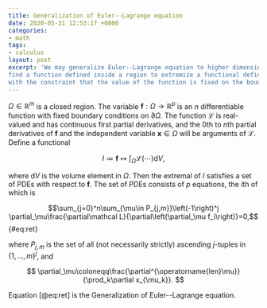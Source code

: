 ```yaml
---
title: Generalization of Euler--Lagrange equation
date: 2020-05-31 12:53:17 +0800
categories:
- math
tags:
- calculus
layout: post
excerpt: 'We may generalize Euler--Lagrange equation to higher dimensional optimization problems:
find a function defined inside a region to extremize a functional defined as an integral over that region,
with the constraint that the value of the function is fixed on the boundary of the region.'
---
```


$\Omega\in\mathbb R^m$ is a closed region.
The variable $\mathbf f:\Omega\rightarrow\mathbb R^p$
is an $n$ differentiable function with fixed boundary conditions on $\partial\Omega$.
The function $\mathcal L$ is real-valued and has continuous first partial derivatives,
and the $0$th to $n$th partial derivatives of $\mathbf f$
and the independent variable $\mathbf x\in\Omega$ will be arguments of $\mathcal L$.
Define a functional

$$
    I\coloneqq\mathbf f\mapsto\int_\Omega\mathcal L\left(\cdots\right)\mathrm dV,
$$

where $\mathrm dV$ is the volume element in $\Omega$.
Then the extremal of $I$ satisfies a set of PDEs with respect to $\mathbf f$.
The set of PDEs consists of $p$ equations, the $i$th of which is

$$\sum_{j=0}^n\sum_{\mu\in P_{j,m}}\left(-1\right)^j
    \partial_\mu\frac{\partial\mathcal L}{\partial\left(\partial_\mu f_i\right)}=0,$$ {#eq:ret}

where $P_{j,m}$ is the set of all (not necessarily strictly) ascending $j$-tuples in
$\left\{1,\dots,m\right\}^j$, and

$$
    \partial_\mu\coloneqq\frac{\partial^{\operatorname{len}\mu}}{\prod_k\partial x_{\mu_k}}.
$$

Equation [@eq:ret] is the Generalization of Euler--Lagrange equation.
